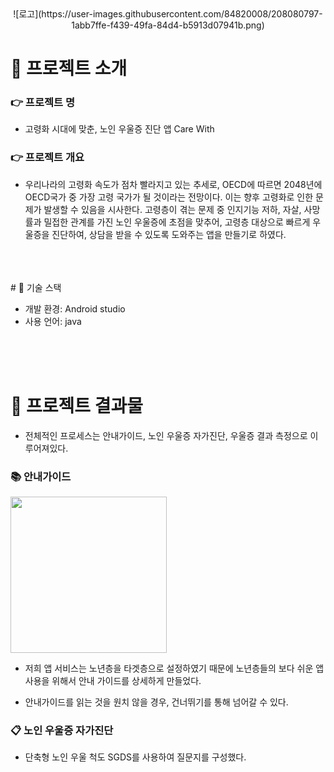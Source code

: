 <div align=center>
  ![로고](https://user-images.githubusercontent.com/84820008/208080797-1abb7ffe-f439-49fa-84d4-b5913d07941b.png)
</div>

#  🌿 프로젝트 소개

### 👉 프로젝트 명

- 고령화 시대에 맞춘, 노인 우울증 진단 앱 Care With

### 👉 프로젝트 개요

- 우리나라의 고령화 속도가 점차 빨라지고 있는 추세로, OECD에 따르면 2048년에 OECD국가 중 가장 고령 국가가 될 것이라는 전망이다. 이는 향후 고령화로 인한 문제가 발생할 수 있음을 시사한다. 고령층이 겪는 문제 중 인지기능 저하, 자살, 사망률과 밀접한 관계를 가진 노인 우울증에 초점을 맞추어, 고령층 대상으로 빠르게 우울증을 진단하여, 상담을 받을 수 있도록 도와주는 앱을 만들기로 하였다.

<br/>
<br/>
<br/>
#  🔨 기술 스택

- 개발 환경: Android studio
- 사용 언어: java

<br/>
<br/>
<br/>

# 🎁 프로젝트 결과물

- 전체적인 프로세스는 안내가이드, 노인 우울증 자가진단, 우울증 결과 측정으로 이루어져있다.
  

### 📚 안내가이드

<img src="https://user-images.githubusercontent.com/84820008/208084387-a1c8753d-5310-4c19-9694-89031eeb375f.png" width="250"/>

- 저희 앱 서비스는 노년층을 타겟층으로 설정하였기 때문에 노년층들의 보다 쉬운 앱 사용을 위해서 안내 가이드를 상세하게 만들었다. 

- 안내가이드를 읽는 것을 원치 않을 경우, 건너뛰기를 통해 넘어갈 수 있다.

### 📋 노인 우울증 자가진단

- 단축형 노인 우울 척도 SGDS를 사용하여 질문지를 구성했다. 
